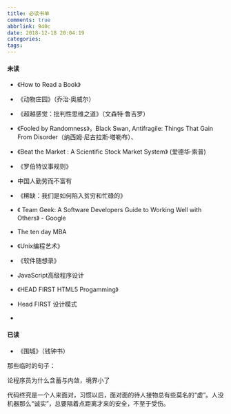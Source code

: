 ```yaml
---
title: 必读书单
comments: true
abbrlink: 940c
date: 2018-12-18 20:04:19
categories:
tags:
---
```


#### 未读

- 《How to Read a Book》
<!-- more -->
- 《动物庄园》（乔治·奥威尔）
- 《超越感觉：批判性思维之道》（文森特·鲁吉罗）
- 《Fooled by Randomness》，Black Swan, Antifragile: Things That Gain From Disorder（纳西姆·尼古拉斯·塔勒布）、
- 《Beat the Market : A Scientific Stock Market System》 (爱德华·索普)


- 《罗伯特议事规则》

- 中国人勤劳而不富有
- 《稀缺：我们是如何陷入贫穷和忙碌的》

- 《 Team Geek: A Software Developers Guide to Working Well with Others》 - Google
-  The ten day MBA

- 《Unix编程艺术》
- 《软件随想录》
- JavaScript高级程序设计
- 《HEAD FIRST HTML5 Progamming》
- Head FIRST 设计模式
-



#### 已读

- 《围城》（钱钟书）



那些临时的句子：



论程序员为什么含蓄与内敛，境界小了

代码终究是一个人来面对，习惯以后，面对面的待人接物总有些莫名的“虚”。人没机器那么“诚实”，总要隔着点距离才来的安全，不至于受伤。



